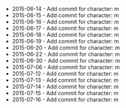 - 2015-06-14 - Add commit for character: m
- 2015-06-15 - Add commit for character: m
- 2015-06-16 - Add commit for character: m
- 2015-06-17 - Add commit for character: m
- 2015-06-18 - Add commit for character: m
- 2015-06-19 - Add commit for character: m
- 2015-06-20 - Add commit for character: m
- 2015-06-22 - Add commit for character: m
- 2015-06-30 - Add commit for character: m
- 2015-07-06 - Add commit for character: m
- 2015-07-12 - Add commit for character: m
- 2015-07-13 - Add commit for character: m
- 2015-07-14 - Add commit for character: m
- 2015-07-15 - Add commit for character: m
- 2015-07-16 - Add commit for character: m
